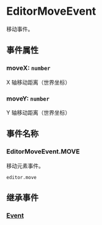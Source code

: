 # EditorMoveEvent

移动事件。

## 事件属性

### moveX: `number`

X 轴移动距离（世界坐标）

### moveY: `number`

Y 轴移动距离（世界坐标）

## 事件名称

### EditorMoveEvent.MOVE

移动元素事件。

`editor.move`

## 继承事件

### [Event](/reference/event/basic/Event.md)

<!-- ## API

### [EditorMoveEvent](/api/classes/EditorMoveEvent.md) -->
